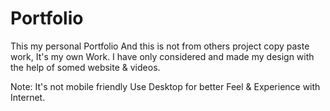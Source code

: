 # Portfolio
This my personal Portfolio
And this is not from others project copy paste work, 
It's my own Work. 
I have only considered and made my design with the help of somed website & videos.

Note: It's not mobile friendly Use Desktop for better Feel & Experience with Internet.

